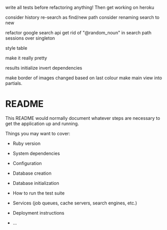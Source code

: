 write all tests before refactoring anything!
Then get working on heroku

consider history re-search as find/new path
consider renaming search to new

refactor google search api
get rid of "@random_noun" in search path
sessions over singleton

style table

make it really pretty

results initialize
invert dependencies


make border of images changed based on last colour
make main view into partials.

# README


This README would normally document whatever steps are necessary to get the
application up and running.

Things you may want to cover:

* Ruby version

* System dependencies

* Configuration

* Database creation

* Database initialization

* How to run the test suite

* Services (job queues, cache servers, search engines, etc.)

* Deployment instructions

* ...
